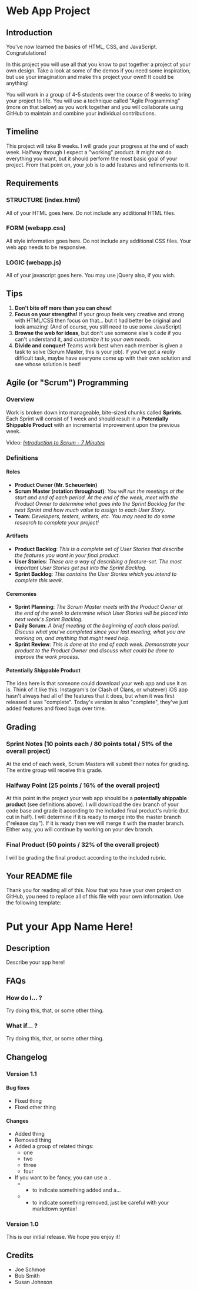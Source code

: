 # Web App Project

## Introduction

You've now learned the basics of HTML, CSS, and JavaScript. Congratulations!

In this project you will use all that you know to put together a project of your own design. Take a look at some of the demos if you need some inspiration, but use your imagination and make this project your own!! It could be anything!

You will work in a group of 4-5 students over the course of 8 weeks to bring your project to life. You will use a technique called "Agile Programming" (more on that below) as you work together and you will collaborate using GitHub to maintain and combine your individual contributions.

## Timeline

This project will take 8 weeks. I will grade your progress at the end of each week. Halfway through I expect a "working" product. It might not do everything you want, but it should perform the most basic goal of your project. From that point on, your job is to add features and refinements to it.

## Requirements

### STRUCTURE (index.html)

All of your HTML goes here. Do not include any additional HTML files.

### FORM (webapp.css)

All style information goes here. Do not include any additional CSS files. Your web app needs to be responsive.

### LOGIC (webapp.js)

All of your javascript goes here. You may use jQuery also, if you wish.

## Tips

1. **Don't bite off more than you can chew!**
2. **Focus on your strengths!** If your group feels very creative and strong with HTML/CSS then focus on that... but it had better be original and look amazing! (And of course, you still need to use *some* JavaScript)
3. **Browse the web for ideas**, but don't use someone else's code if you can't understand it, and *customize it to your own needs.*
4. **Divide and conquer!** Teams work best when each member is given a task to solve (Scrum Master, this is your job). If you've got a *really* difficult task, maybe have everyone come up with their own solution and see whose solution is best!

## Agile (or "Scrum") Programming

### Overview
Work is broken down into manageable, bite-sized chunks called **Sprints**. Each Sprint will consist of 1 week and should result in a **Potentially Shippable Product** with an incremental improvement upon the previous week.

Video: [*Introduction to Scrum - 7 Minutes*](https://www.youtube.com/watch?v=9TycLR0TqFA)

### Definitions

#### Roles

- **Product Owner (Mr. Scheuerlein)**
- **Scrum Master (rotation throughout)**: *You will run the meetings at the start and end of each period. At the end of the week, meet with the Product Owner to determine what goes into the Sprint Backlog for the next Sprint and how much value to assign to each User Story.*
- **Team**: *Developers, testers, writers, etc. You may need to do some research to complete your project!*

#### Artifacts

- **Product Backlog**: *This is a complete set of User Stories that describe the features you want in your final product.*
- **User Stories**: *These are a way of describing a feature-set. The most important User Stories get put into the Sprint Backlog.*
- **Sprint Backlog**: *This contains the User Stories which you intend to complete this week.*

#### Ceremonies

- **Sprint Planning**: *The Scrum Master meets with the Product Owner at the end of the week to determine which User Stories will be placed into next week's Sprint Backlog.*
- **Daily Scrum**: *A brief meeting at the beginning of each class period. Discuss what you've completed since your last meeting, what you are working on, and anything that might need help.*
- **Sprint Review**: *This is done at the end of each week. Demonstrate your product to the Product Owner and discuss what could be done to improve the work process.*

#### Potentially Shippable Product

The idea here is that someone could download your web app and use it as is. Think of it like this: Instagram's (or Clash of Clans, or whatever) iOS app hasn't always had all of the features that it does, but when it was first released it was "complete". Today's version is also "complete", they've just added features and fixed bugs over time.

## Grading

### Sprint Notes (10 points each / 80 points total / 51% of the overall project)

At the end of each week, Scrum Masters will submit their notes for grading. The entire group will receive this grade.

### Halfway Point (25 points / 16% of the overall project)

At this point in the project your web app should be a **potentially shippable product** (see definitions above). I will download the dev branch of your code base and grade it according to the included final product's rubric (but cut in half). I will determine if it is ready to merge into the master branch ("release day"). If it is ready then we will merge it with the master branch. Either way, you will continue by working on your dev branch.

### Final Product (50 points / 32% of the overall project)

I will be grading the final product according to the included rubric.

## Your README file

Thank you for reading all of this. Now that you have your own project on GitHub, you need to replace all of this file with your own information. Use the following template:

# Put your App Name Here!

## Description
Describe your app here!

## FAQs

### How do I... ?
Try doing this, that, or some other thing.

### What if... ?
Try doing this, that, or some other thing.

## Changelog

### Version 1.1

#### Bug fixes
 * Fixed thing
 * Fixed other thing

#### Changes
 * Added thing
 * Removed thing
 * Added a group of related things:
   * one
   * two
   * three
   * four
 * If you want to be fancy, you can use a...
   * + to indicate something added and a...
   * - to indicate something removed, just be careful with your markdown syntax!

### Version 1.0
This is our initial release. We hope you enjoy it!

## Credits
* Joe Schmoe
* Bob Smith
* Susan Johnson

